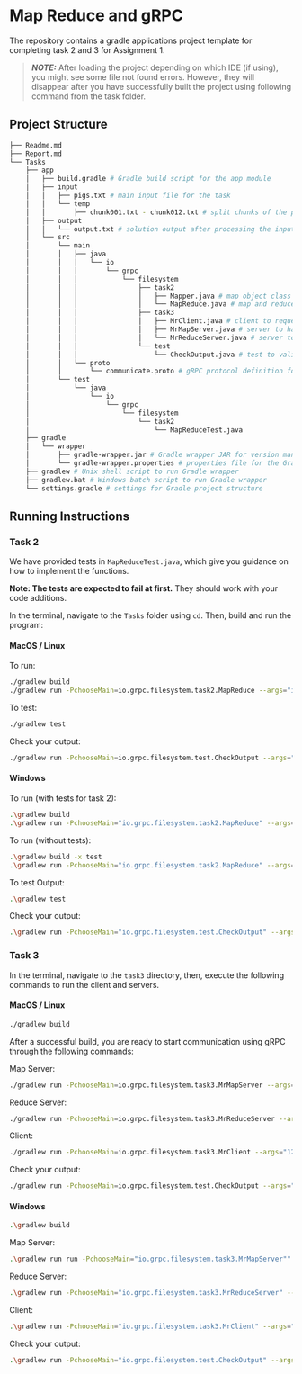 # Map Reduce and gRPC

The repository contains a gradle applications project template for completing task 2 and 3 for Assignment 1.

> **_NOTE:_**
> After loading the project depending on which IDE (if using), you might see some file not found errors. However, they will disappear after you have successfully built the project using following command from the task folder.

## Project Structure

```bash
├── Readme.md 
├── Report.md
└── Tasks
    ├── app
    │   ├── build.gradle # Gradle build script for the app module
    │   ├── input
    │   │   ├── pigs.txt # main input file for the task
    │   │   └── temp
    │   │       ├── chunk001.txt - chunk012.txt # split chunks of the pigs.txt input file
    │   ├── output
    │   │   └── output.txt # solution output after processing the input
    │   └── src
    │       └── main
    │       │   ├── java
    │       │   │   └── io
    │       │   │       └── grpc
    │       │   │           └── filesystem
    │       │   │               ├── task2
    │       │   │               │   ├── Mapper.java # map object class
    │       │   │               │   └── MapReduce.java # map and reduce logic for input processing
    │       │   │               ├── task3
    │       │   │               │   ├── MrClient.java # client to request map and reduce tasks
    │       │   │               │   ├── MrMapServer.java # server to handle map tasks
    │       │   │               │   └── MrReduceServer.java # server to handle reduce tasks
    │       │   │               └── test
    │       │   │                   └── CheckOutput.java # test to validate output against expected results
    │       │   └── proto
    │       │       └── communicate.proto # gRPC protocol definition for communication
    │       └── test
    │           └── java
    │               └── io
    │                   └── grpc
    │                       └── filesystem
    │                           └── task2
    │                               └── MapReduceTest.java
    ├── gradle
    │   └── wrapper
    │       ├── gradle-wrapper.jar # Gradle wrapper JAR for version management
    │       └── gradle-wrapper.properties # properties file for the Gradle wrapper
    ├── gradlew # Unix shell script to run Gradle wrapper
    ├── gradlew.bat # Windows batch script to run Gradle wrapper
    └── settings.gradle # settings for Gradle project structure
```

## Running Instructions

### Task 2

We have provided tests in `MapReduceTest.java`, which give you guidance on how to implement the functions. 

**Note: The tests are expected to fail at first.** They should work with your code additions.

In the terminal, navigate to the `Tasks` folder using `cd`. Then, build and run the program:

#### MacOS / Linux

To run:

```bash
./gradlew build
./gradlew run -PchooseMain=io.grpc.filesystem.task2.MapReduce --args="input/pigs.txt output/output-task2.txt"
```

To test:

```bash
./gradlew test
```

Check your output:

```bash
./gradlew run -PchooseMain=io.grpc.filesystem.test.CheckOutput --args="output/output-task2.txt"
```

#### Windows

To run (with tests for task 2):

```bash
.\gradlew build
.\gradlew run -PchooseMain="io.grpc.filesystem.task2.MapReduce" --args="input/pigs.txt output/output-task2.txt"
```

To run (without tests):

```bash
.\gradlew build -x test
.\gradlew run -PchooseMain="io.grpc.filesystem.task2.MapReduce" --args="input/pigs.txt output/output-task2.txt"
```

To test Output:

```bash
.\gradlew test
```

Check your output:

```bash
.\gradlew run -PchooseMain="io.grpc.filesystem.test.CheckOutput" --args="output/output-task2.txt"
```

### Task 3

In the terminal, navigate to the `task3` directory, then, execute the following commands to run the client and servers.

#### MacOS / Linux

```bash
./gradlew build
```

After a successful build, you are ready to start communication using gRPC through the following commands:

Map Server:

```bash
./gradlew run -PchooseMain=io.grpc.filesystem.task3.MrMapServer --args="50551"
```

Reduce Server:

```bash
./gradlew run -PchooseMain=io.grpc.filesystem.task3.MrReduceServer --args="50552"
```

Client:

```bash
./gradlew run -PchooseMain=io.grpc.filesystem.task3.MrClient --args="127.0.0.1 50551 50552 input/pigs.txt output/output-task3.txt"
```

Check your output:

```bash
./gradlew run -PchooseMain=io.grpc.filesystem.test.CheckOutput --args="output/output-task3.txt"
```

#### Windows

```bash
.\gradlew build
```

Map Server:

```bash
.\gradlew run run -PchooseMain="io.grpc.filesystem.task3.MrMapServer"" --args="50551"
```

Reduce Server:

```bash
.\gradlew run -PchooseMain="io.grpc.filesystem.task3.MrReduceServer" --args="50552"
```

Client:

```bash
.\gradlew run -PchooseMain="io.grpc.filesystem.task3.MrClient" --args="127.0.0.1 50551 50552 input/pigs.txt output/output-task3.txt"
```

Check your output:

```bash
.\gradlew run -PchooseMain="io.grpc.filesystem.test.CheckOutput" --args="output/output-task3.txt"
```
